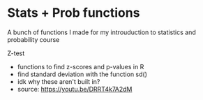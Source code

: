 # Stats + Prob functions
A bunch of functions I made for my introuduction to statistics and probability course


Z-test
- functions to find z-scores and p-values in R
- find standard deviation with the function sd()
- idk why these aren't built in?
- source: https://youtu.be/DRRT4k7A2dM
